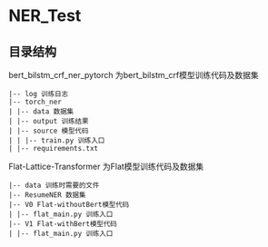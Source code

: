 # NER_Test

## 目录结构
bert_bilstm_crf_ner_pytorch 为bert_bilstm_crf模型训练代码及数据集
```text
|-- log 训练日志
|-- torch_ner 
| |-- data 数据集
| |-- output 训练结果
| |-- source 模型代码
| | |-- train.py 训练入口
| |-- requirements.txt
```

Flat-Lattice-Transformer 为Flat模型训练代码及数据集
```text
|-- data 训练时需要的文件
|-- ResumeNER 数据集
|-- V0 Flat-withoutBert模型代码
| |-- flat_main.py 训练入口
|-- V1 Flat-withBert模型代码
| |-- flat_main.py 训练入口
```